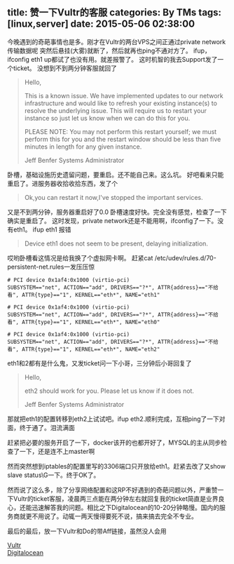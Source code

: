 title: 赞一下Vultr的客服
categories: By TMs
tags: [linux,server]
date: 2015-05-06 02:38:00
---

今晚遇到的奇葩事情也是多。刚才在Vultr的两台VPS之间正通过private network传输数据呢
突然后悬挂(大雾)就断了，然后就再也ping不通对方了。
ifup，ifconfig eth1  up都试了也没有用。就差报警了。
这时机智的我去Support发了一个ticket。
没想到不到两分钟客服就回了

> Hello,
> 
> This is a known issue. We have implemented updates to our network
> infrastructure and would like to refresh your existing instance(s) to
> resolve the underlying issue. This will require us to restart your
> instance so just let us know when we can do this for you.
> 
> PLEASE NOTE: You may not perform this restart yourself; we must
> perform this for you and the restart window should be less than five
> minutes in length for any given instance.
> 
> Jeff Benfer Systems Administrator

卧槽，基础设施历史遗留问题，要重启。还不能自己来。这么坑。
好吧看来只能重启了。进服务器收拾收拾东西，发了个

> Ok,you can restart it now,I've stopped the important services.

又是不到两分钟，服务器重启好了0.0 卧槽速度好快。完全没有感觉，检查了一下确实是重启了。
这时发现，private network还是不能用啊，ifconfig了一下。没有eth1。 ifup eth1 报错

> Device eth1 does not seem to be present, delaying initialization.

哎哟卧槽看这情况是给我换了个虚拟网卡啊。
赶紧cat /etc/udev/rules.d/70-persistent-net.rules一发压压惊

    # PCI device 0x1af4:0x1000 (virtio-pci)
    SUBSYSTEM=="net", ACTION=="add", DRIVERS=="?*", ATTR{address}=="不给看", ATTR{type}=="1", KERNEL=="eth*", NAME="eth1"
    
    # PCI device 0x1af4:0x1000 (virtio-pci)
    SUBSYSTEM=="net", ACTION=="add", DRIVERS=="?*", ATTR{address}=="不给看", ATTR{type}=="1", KERNEL=="eth*", NAME="eth0"
    
    # PCI device 0x1af4:0x1000 (virtio-pci)
    SUBSYSTEM=="net", ACTION=="add", DRIVERS=="?*", ATTR{address}=="不给看", ATTR{type}=="1", KERNEL=="eth*", NAME="eth2"

eth1和2都有是什么鬼，又发ticket问一下小哥，三分钟后小哥回复了

> Hello,
> 
> eth2 should work for you. Please let us know if it does not.
> 
> Jeff Benfer Systems Administrator

那就把eth1的配置转移到eth2上试试吧。ifup eth2.顺利完成，互相ping了一下对面，终于通了。泪流满面

赶紧把必要的服务开启了一下，docker该开的也都开好了，MYSQL的主从同步检查了一下，还是连不上master啊

然而突然想到iptables的配置里写的3306端口只开放给eth1。赶紧去改了又show slave status\G一下。终于OK了。

然而说了这么多，除了分享网络配置和这RP不好遇到的奇葩问题以外，严重赞一下Vultr的ticket客服，凌晨两三点能在两分钟左右就回复我的ticket简直是业界良心，还能迅速解答我的问题。相比之下Digitalocean的10-20分钟略慢。国内的服务商就更不用说了。动辄一两天慢得要死不说，搞来搞去完全不专业。

最后的最后，放一下Vultr和Do的带Aff链接，虽然没人会用

[Vultr][1]  
[Digitalocean][2]


  [1]: http://www.vultr.com/?ref=6820398
  [2]: https://www.digitalocean.com/?refcode=a1727a4f2885
